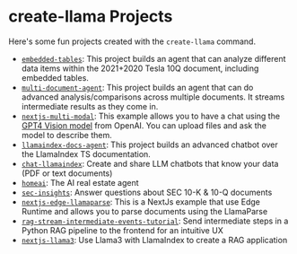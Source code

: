 # create-llama Projects

Here's some fun projects created with the `create-llama` command.

- [`embedded-tables`](embedded-tables/README.md): This project builds an agent that can analyze different data items within the 2021+2020 Tesla 10Q document, including embedded tables.
- [`multi-document-agent`](multi-document-agent/README.md): This project builds an agent that can do advanced analysis/comparisons across multiple documents. It streams intermediate results as they come in.
- [`nextjs-multi-modal`](nextjs-multi-modal/README.md): This example allows you to have a chat using the [GPT4 Vision model](https://platform.openai.com/docs/guides/vision) from OpenAI. You can upload files and ask the model to describe them.
- [`llamaindex-docs-agent`](llamaindex-docs-agent/README.md): This project builds an advanced chatbot over the LlamaIndex TS documentation.
- [`chat-llamaindex`](chat-llamaindex/README.md): Create and share LLM chatbots that know your data (PDF or text documents)
- [`homeai`](homeai/README.md): The AI real estate agent
- [`sec-insights`](sec-insights/README.md): Answer questions about SEC 10-K & 10-Q documents
- [`nextjs-edge-llamaparse`](nextjs-edge-llamaparse/README.md): This is a NextJs example that use Edge Runtime and allows you to parse documents using the LlamaParse
- [`rag-stream-intermediate-events-tutorial`](rag-stream-intermediate-events-tutorial/README.md): Send intermediate steps in a Python RAG pipeline to the frontend for an intuitive UX
- [`nextjs-llama3`](nextjs-llama3/README.md): Use Llama3 with LlamaIndex to create a RAG application
